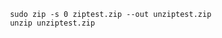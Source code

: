  <pre>
 <code>
 sudo zip -s 0 ziptest.zip --out unziptest.zip
 unzip unziptest.zip
 <code>
 <pre>
 
